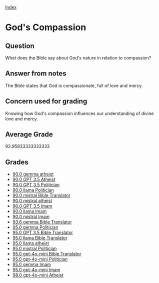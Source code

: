 
[Index](../../index.md)
# God's Compassion
## Question
What does the Bible say about God's nature in relation to compassion?

## Answer from notes
The Bible states that God is compassionate, full of love and mercy.

## Concern used for grading
Knowing how God's compassion influences our understanding of divine love and mercy.

## Average Grade
92.95833333333333

## Grades
 * [90.0 gemma atheist](../answers/gemma_atheist/God_s_Compassion.md)
 * [90.0 GPT 3.5 Atheist](../answers/GPT_3.5_Atheist/God_s_Compassion.md)
 * [90.0 GPT 3.5 Politician](../answers/GPT_3.5_Politician/God_s_Compassion.md)
 * [90.0 llama Politician](../answers/llama_Politician/God_s_Compassion.md)
 * [90.0 mistral Bible Translator](../answers/mistral_Bible_Translator/God_s_Compassion.md)
 * [90.0 mistral atheist](../answers/mistral_atheist/God_s_Compassion.md)
 * [90.0 GPT 3.5 Imam](../answers/GPT_3.5_Imam/God_s_Compassion.md)
 * [90.0 llama Imam](../answers/llama_Imam/God_s_Compassion.md)
 * [90.0 mistral Imam](../answers/mistral_Imam/God_s_Compassion.md)
 * [93.6 gemma Bible Translator](../answers/gemma_Bible_Translator/God_s_Compassion.md)
 * [95.0 gemma Politician](../answers/gemma_Politician/God_s_Compassion.md)
 * [95.0 GPT 3.5 Bible Translator](../answers/GPT_3.5_Bible_Translator/God_s_Compassion.md)
 * [95.0 llama Bible Translator](../answers/llama_Bible_Translator/God_s_Compassion.md)
 * [95.0 llama atheist](../answers/llama_atheist/God_s_Compassion.md)
 * [95.0 mistral Politician](../answers/mistral_Politician/God_s_Compassion.md)
 * [95.0 gpt-4o-mini Bible Translator](../answers/gpt-4o-mini_Bible_Translator/God_s_Compassion.md)
 * [95.0 gpt-4o-mini Politician](../answers/gpt-4o-mini_Politician/God_s_Compassion.md)
 * [95.0 gemma Imam](../answers/gemma_Imam/God_s_Compassion.md)
 * [95.0 gpt-4o-mini Imam](../answers/gpt-4o-mini_Imam/God_s_Compassion.md)
 * [98.0 gpt-4o-mini Atheist](../answers/gpt-4o-mini_Atheist/God_s_Compassion.md)
